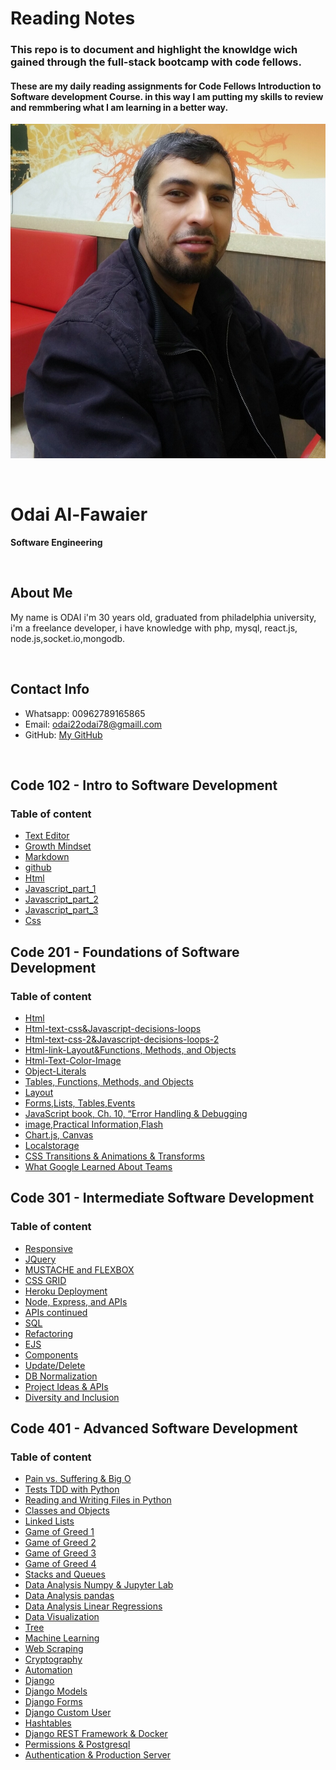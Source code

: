 

# Reading Notes


### This repo is to document and highlight the knowldge wich gained through the full-stack bootcamp with code fellows.

#### These are my daily reading assignments for Code Fellows Introduction to Software development Course. in this way  I am putting my skills to review and remmbering what I am learning in a better way.


![img](assesst/myphoto.jpg)

<br/>

# Odai Al-Fawaier

**Software Engineering**


<br/>

## About Me

My name is ODAI i'm 30 years old, graduated from philadelphia university, i'm a freelance developer, i have knowledge with php, mysql, react.js, node.js,socket.io,mongodb.

<br/>

## Contact Info

* Whatsapp: 00962789165865
* Email: odai22odai78@gmaill.com
* GitHub: [My GitHub](https://github.com/odai1990)

<br/>


## Code 102 - Intro to Software Development

### Table of content


* [Text Editor](Read_lab01.md) 
* [Growth Mindset](Lab_02a.md) 
* [Markdown](Read_02a.md) 
* [github](Read_02b.md) 
* [Html](Read_03.md) 
* [Javascript_part_1](Read_3.md) 
* [Javascript_part_2](Read_4.md) 
* [Javascript_part_3](Read_05a.md) 
* [Css](Read_05b.md) 


## Code 201 - Foundations of Software Development

### Table of content


* [Html](class-01.md) 
* [Html-text-css&Javascript-decisions-loops](class-02.md) 
* [Html-text-css-2&Javascript-decisions-loops-2](class-03.md) 
* [Html-link-Layout&Functions, Methods, and Objects](class-04.md) 
* [Html-Text-Color-Image](class-05.md) 
* [Object-Literals](class-06.md) 
* [Tables, Functions, Methods, and Objects](class-07.md) 
* [Layout](class-08.md) 
* [Forms,Lists, Tables,Events](class-09.md) 
* [JavaScript book, Ch. 10, “Error Handling & Debugging](class-10.md) 
* [image,Practical Information,Flash](class-11.md) 
* [Chart.js, Canvas](class-12.md) 
* [Localstorage](class-13.md) 
* [CSS Transitions & Animations & Transforms](class-14.md) 
* [What Google Learned About Teams](class-14b.md) 


## Code 301 - Intermediate Software Development

### Table of content

 * [Responsive](read1.md)
 * [JQuery](read2.md) 
 * [MUSTACHE and FLEXBOX](read3.md) 
 * [CSS GRID](read4.md) 
 * [Heroku Deployment](read5.md) 
 * [Node, Express, and APIs](read6.md) 
 * [APIs continued](read7.md) 
 * [SQL](read8.md) 
 * [Refactoring](read9.md) 
 * [EJS](read11.md) 
 * [Components](read12.md) 
 * [Update/Delete](read13.md) 
 * [DB Normalization](read14a.md) 
 * [Project Ideas & APIs](read14b.md) 
 * [Diversity and Inclusion](read15.md) 



## Code 401 - Advanced Software Development

### Table of content

 * [Pain vs. Suffering & Big O](reading_1.md)
 * [Tests TDD with Python](reading_2.md)
 * [Reading and Writing Files in Python](reading_3.md)
 * [Classes and Objects](reading_4.md)
 * [Linked Lists](reading_5.md)
 * [Game of Greed 1](reading_6.md)
 * [Game of Greed 2](reading_7.md)
 * [Game of Greed 3](reading_8.md)
 * [Game of Greed 4](reading_9.md)
 * [Stacks and Queues](reading_10.md)
 * [Data Analysis Numpy & Jupyter Lab](reading_11.md)
 * [Data Analysis pandas](reading_12.md)
 * [Data Analysis Linear Regressions](reading_13.md)
 * [Data Visualization](reading_14.md)
 * [Tree](reading_15.md)
 * [Machine Learning](reading_16.md)
 * [Web Scraping](reading_17.md)
 * [Cryptography](reading_18.md)
 * [Automation](reading_19.md)
 * [Django](reading_26.md)
 * [Django Models](reading_27.md)
 * [Django Forms](reading_28.md)
 * [Django Custom User](reading_29.md)
 * [Hashtables](reading_30.md)
 * [Django REST Framework & Docker](reading_31.md)
 * [Permissions & Postgresql](reading_32.md)
 * [Authentication & Production Server](reading_33.md)

 
